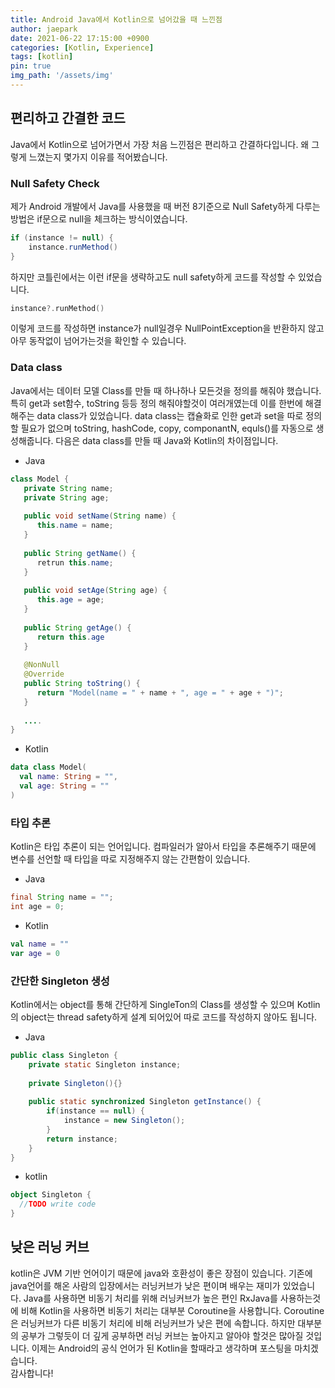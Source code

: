 ```yaml
---
title: Android Java에서 Kotlin으로 넘어갔을 때 느낀점
author: jaepark
date: 2021-06-22 17:15:00 +0900
categories: [Kotlin, Experience]
tags: [kotlin]
pin: true
img_path: '/assets/img'
---
```


## **편리하고 간결한 코드**

Java에서 Kotlin으로 넘어가면서 가장 처음 느낀점은 편리하고 간결하다입니다. 왜 그렇게 느꼈는지 몇가지 이유를 적어봤습니다.

### **Null Safety Check**

제가 Android 개발에서 Java를 사용했을 때 버전 8기준으로 Null Safety하게 다루는 방법은 if문으로 null을 체크하는 방식이였습니다.

``` java
if (instance != null) {
    instance.runMethod()
}
```

하지만 코틀린에서는 이런 if문을 생략하고도 null safety하게 코드를 작성할 수 있었습니다.

``` kotlin
instance?.runMethod()
```

이렇게 코드를 작성하면 instance가 null일경우 NullPointException을 반환하지 않고 아무 동작없이 넘어가는것을 확인할 수 있습니다.

### **Data class**

Java에서는 데이터 모델 Class를 만들 때 하나하나 모든것을 정의를 해줘야 했습니다. 특히 get과 set함수,
toString 등등 정의 해줘야할것이 여러개였는데 이를 한번에 해결해주는 data class가 있었습니다.
data class는 캡슐화로 인한 get과 set을 따로 정의할 필요가 없으며 toString, hashCode, copy, componantN, equls()를 자동으로 생성해줍니다.
다음은 data class를 만들 때 Java와 Kotlin의 차이점입니다.

- Java

``` java
class Model {
   private String name;
   private String age;
   
   public void setName(String name) {
      this.name = name;
   }
   
   public String getName() {
      retrun this.name;
   }
   
   public void setAge(String age) {
      this.age = age;
   }
   
   public String getAge() {
      return this.age
   }
   
   @NonNull
   @Override
   public String toString() {
      return "Model(name = " + name + ", age = " + age + ")";
   }
   
   ....
}
```

- Kotlin

```kotlin
data class Model(
  val name: String = "",
  val age: String = ""
)
```

### **타입 추론**

Kotlin은 타입 추론이 되는 언어입니다. 컴파일러가 알아서 타입을 추론해주기 때문에 변수를 선언할 때 타입을 따로 지정해주지 않는 간편함이 있습니다.

- Java

``` java
final String name = "";
int age = 0;
```

- Kotlin

``` kotlin
val name = ""
var age = 0
```

### **간단한 Singleton 생성**
Kotlin에서는 object를 통해 간단하게 SingleTon의 Class를 생성할 수 있으며 Kotlin의 object는 thread safety하게 
설계 되어있어 따로 코드를 작성하지 않아도 됩니다.
- Java

``` java
public class Singleton {
	private static Singleton instance;
	
	private Singleton(){}
	
	public static synchronized Singleton getInstance() {
		if(instance == null) {
			instance = new Singleton();
		}
		return instance;
	}
}
```

- kotlin

``` kotlin
object Singleton {
  //TODO write code	
}
```

## **낮은 러닝 커브**

kotlin은 JVM 기반 언어이기 때문에 java와 호환성이 좋은 장점이 있습니다. 기존에 java언어를 해온 사람의 입장에서는 러닝커브가 낮은 편이며 
배우는 재미가 있었습니다. Java를 사용하면 비동기 처리를 위해 러닝커브가 높은 편인 RxJava를 사용하는것에 비해 Kotlin을 사용하면 비동기 처리는 
대부분 Coroutine을 사용합니다. Coroutine은 러닝커브가 다른 비동기 처리에 비해 러닝커브가 낮은 편에 속합니다. 
하지만 대부분의 공부가 그렇듯이 더 깊게 공부하면 러닝 커브는 높아지고 알아야 할것은 많아질 것입니다. 
이제는 Android의 공식 언어가 된 Kotlin을 할때라고 생각하며 포스팅을 마치겠습니다.  
감사합니다!
